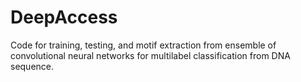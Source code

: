 # DeepAccess

Code for training, testing, and motif extraction from ensemble of convolutional neural networks for multilabel classification from DNA sequence.
